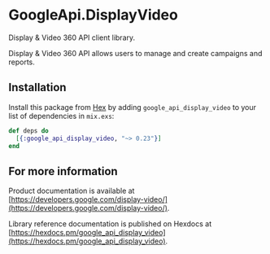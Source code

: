 # GoogleApi.DisplayVideo

Display & Video 360 API client library.

Display & Video 360 API allows users to manage and create campaigns and reports.

## Installation

Install this package from [Hex](https://hex.pm) by adding
`google_api_display_video` to your list of dependencies in `mix.exs`:

```elixir
def deps do
  [{:google_api_display_video, "~> 0.23"}]
end
```

## For more information

Product documentation is available at [https://developers.google.com/display-video/](https://developers.google.com/display-video/).

Library reference documentation is published on Hexdocs at
[https://hexdocs.pm/google_api_display_video](https://hexdocs.pm/google_api_display_video).

